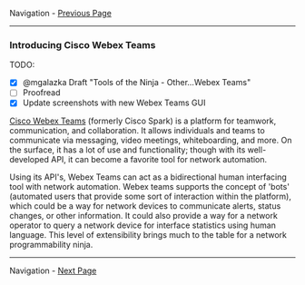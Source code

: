 Navigation - [Previous Page](LTRDEV-1100-Guide-02h.md)

---

### Introducing Cisco Webex Teams

TODO:

- [x] @mgalazka Draft "Tools of the Ninja - Other...Webex Teams"
- [ ] Proofread
- [x] Update screenshots with new Webex Teams GUI

[Cisco Webex Teams](https://www.webex.com/products/teams/index.html) (formerly Cisco Spark) is a platform for 
teamwork, communication, and collaboration. It allows individuals and teams to communicate via messaging, video 
meetings, whiteboarding, and more. On the surface, it has a lot of use and functionality; though with its 
well-developed API, it can become a favorite tool for network automation.

Using its API's, Webex Teams can act as a bidirectional human interfacing tool with network automation.  Webex teams 
supports the concept of 'bots' (automated users that provide some sort of interaction within the platform), which 
could be a way for network devices to communicate alerts, status changes, or other information. It could also provide
a way for a network operator to query a network device for interface statistics using human language. This level of 
extensibility brings much to the table for a network programmability ninja.

---

Navigation - [Next Page](LTRDEV-1100-Guide-03-Hone.md)

